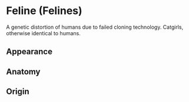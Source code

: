 # Feline (Felines)

A genetic distortion of humans due to failed cloning technology. Catgirls, otherwise identical to humans.

## Appearance

## Anatomy

## Origin
